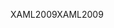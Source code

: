 <span data-ttu-id="0c113-101">XAML2009</span><span class="sxs-lookup"><span data-stu-id="0c113-101">XAML2009</span></span>